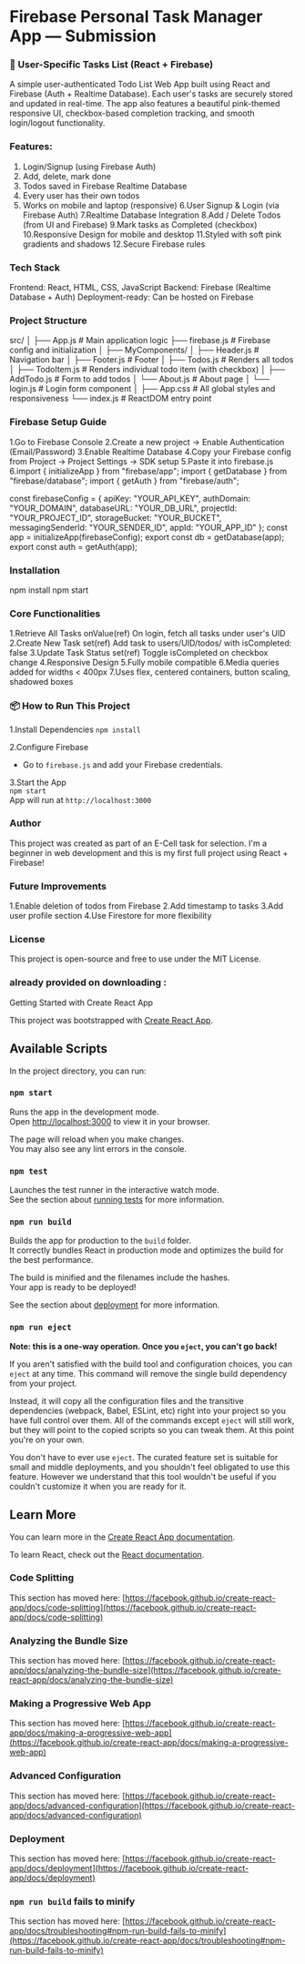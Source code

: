 
# Firebase Personal Task Manager App — Submission

### 👤 User-Specific Tasks List (React + Firebase)
A simple user-authenticated Todo List Web App built using React and Firebase (Auth + Realtime Database). Each user's tasks are securely stored and updated in real-time. The app also features a beautiful pink-themed responsive UI, checkbox-based completion tracking, and smooth login/logout functionality.

###  Features:
1. Login/Signup (using Firebase Auth)
2. Add, delete, mark done 
3. Todos saved in Firebase Realtime Database
4. Every user has their own todos
5. Works on mobile and laptop (responsive)
6.User Signup & Login (via Firebase Auth)
7.Realtime Database Integration
8.Add / Delete Todos (from UI and Firebase)
9.Mark tasks as Completed (checkbox)
10.Responsive Design for mobile and desktop
11.Styled with soft pink gradients and shadows
12.Secure Firebase rules

### Tech Stack
Frontend: React, HTML, CSS, JavaScript
Backend: Firebase (Realtime Database + Auth)
Deployment-ready: Can be hosted on Firebase

### Project Structure
src/
│
├── App.js                # Main application logic
├── firebase.js           # Firebase config and initialization
│
├── MyComponents/
│   ├── Header.js         # Navigation bar
│   ├── Footer.js         # Footer
│   ├── Todos.js          # Renders all todos
│   ├── TodoItem.js       # Renders individual todo item (with checkbox)
│   ├── AddTodo.js        # Form to add todos
│   └── About.js          # About page
│   └── login.js          # Login form component
│
├── App.css               # All global styles and responsiveness
└── index.js              # ReactDOM entry point


### Firebase Setup Guide
1.Go to Firebase Console
2.Create a new project → Enable Authentication (Email/Password)
3.Enable Realtime Database
4.Copy your Firebase config from Project → Project Settings → SDK setup
5.Paste it into firebase.js
6.import { initializeApp } from "firebase/app";
  import { getDatabase } from "firebase/database";
  import { getAuth } from "firebase/auth";

  const firebaseConfig = {
  apiKey: "YOUR_API_KEY",
  authDomain: "YOUR_DOMAIN",
  databaseURL: "YOUR_DB_URL",
  projectId: "YOUR_PROJECT_ID",
  storageBucket: "YOUR_BUCKET",
  messagingSenderId: "YOUR_SENDER_ID",
  appId: "YOUR_APP_ID"
  };
  const app = initializeApp(firebaseConfig);
  export const db = getDatabase(app);
  export const auth = getAuth(app);

### Installation
npm install
npm start

### Core Functionalities
1.Retrieve All Tasks	onValue(ref)	On login, fetch all tasks under user's UID
2.Create New Task	set(ref)	Add task to users/UID/todos/ with isCompleted: false
3.Update Task Status	set(ref)	Toggle isCompleted on checkbox change
4.Responsive Design
5.Fully mobile compatible
6.Media queries added for widths < 400px
7.Uses flex, centered containers, button scaling, shadowed boxes

### 📦 How to Run This Project
1.Install Dependencies 
   `npm install`

2.Configure Firebase
   - Go to `firebase.js` and add your Firebase credentials.

3.Start the App  
   `npm start`  
   App will run at `http://localhost:3000`


### Author
This project was created as part of an E-Cell task for selection. I'm a beginner in web development and this is my first full project using React + Firebase!


### Future Improvements
1.Enable deletion of todos from Firebase
2.Add timestamp to tasks
3.Add user profile section
4.Use Firestore for more flexibility

###  License

This project is open-source and free to use under the MIT License.










### already provided on downloading :

Getting Started with Create React App

This project was bootstrapped with [Create React App](https://github.com/facebook/create-react-app).

## Available Scripts

In the project directory, you can run:

### `npm start`

Runs the app in the development mode.\
Open [http://localhost:3000](http://localhost:3000) to view it in your browser.

The page will reload when you make changes.\
You may also see any lint errors in the console.

### `npm test`

Launches the test runner in the interactive watch mode.\
See the section about [running tests](https://facebook.github.io/create-react-app/docs/running-tests) for more information.

### `npm run build`

Builds the app for production to the `build` folder.\
It correctly bundles React in production mode and optimizes the build for the best performance.

The build is minified and the filenames include the hashes.\
Your app is ready to be deployed!

See the section about [deployment](https://facebook.github.io/create-react-app/docs/deployment) for more information.

### `npm run eject`

**Note: this is a one-way operation. Once you `eject`, you can't go back!**

If you aren't satisfied with the build tool and configuration choices, you can `eject` at any time. This command will remove the single build dependency from your project.

Instead, it will copy all the configuration files and the transitive dependencies (webpack, Babel, ESLint, etc) right into your project so you have full control over them. All of the commands except `eject` will still work, but they will point to the copied scripts so you can tweak them. At this point you're on your own.

You don't have to ever use `eject`. The curated feature set is suitable for small and middle deployments, and you shouldn't feel obligated to use this feature. However we understand that this tool wouldn't be useful if you couldn't customize it when you are ready for it.

## Learn More

You can learn more in the [Create React App documentation](https://facebook.github.io/create-react-app/docs/getting-started).

To learn React, check out the [React documentation](https://reactjs.org/).

### Code Splitting

This section has moved here: [https://facebook.github.io/create-react-app/docs/code-splitting](https://facebook.github.io/create-react-app/docs/code-splitting)

### Analyzing the Bundle Size

This section has moved here: [https://facebook.github.io/create-react-app/docs/analyzing-the-bundle-size](https://facebook.github.io/create-react-app/docs/analyzing-the-bundle-size)

### Making a Progressive Web App

This section has moved here: [https://facebook.github.io/create-react-app/docs/making-a-progressive-web-app](https://facebook.github.io/create-react-app/docs/making-a-progressive-web-app)

### Advanced Configuration

This section has moved here: [https://facebook.github.io/create-react-app/docs/advanced-configuration](https://facebook.github.io/create-react-app/docs/advanced-configuration)

### Deployment

This section has moved here: [https://facebook.github.io/create-react-app/docs/deployment](https://facebook.github.io/create-react-app/docs/deployment)

### `npm run build` fails to minify

This section has moved here: [https://facebook.github.io/create-react-app/docs/troubleshooting#npm-run-build-fails-to-minify](https://facebook.github.io/create-react-app/docs/troubleshooting#npm-run-build-fails-to-minify)
